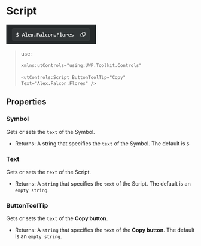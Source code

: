 # Script
![Alt text](on-app.png)

> use:
> ```xaml
> xmlns:utControls="using:UWP.Toolkit.Controls"
>
> <utControls:Script ButtonToolTip="Copy" Text="Alex.Falcon.Flores" />
> ```

## Properties

### Symbol
Gets or sets the `text` of the Symbol.
- Returns: A string that specifies the `text` of the Symbol. The default is `$`

### Text
Gets or sets the `text` of the Script.
- Returns: A `string` that specifies the `text` of the Script. The default is an `empty string`.

### ButtonToolTip
Gets or sets the `text` of the **Copy button**.
- Returns: A `string` that specifies the `text` of the **Copy button**. The default is an `empty string`.

